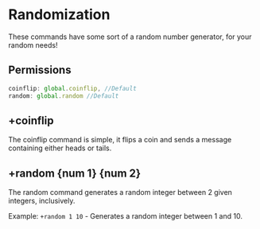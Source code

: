 # Randomization

These commands have some sort of a random number generator, for your random needs!
## Permissions
```js
coinflip: global.coinflip, //Default
random: global.random //Default
``` 
## +coinflip

The coinflip command is simple, it flips a coin and sends a message containing either heads or tails.

## +random {num 1} {num 2}

The random command generates a random integer between 2 given integers, inclusively.

Example: `+random 1 10` - Generates a random integer between 1 and 10.



